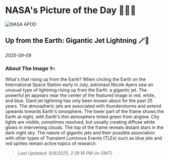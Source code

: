 
# NASA's Picture of the Day 🧑‍🚀💫

  ![NASA APOD](https://apod.nasa.gov/apod/image/2509/JetIss_nasa_6604.jpg)
  
  ## Up from the Earth: Gigantic Jet Lightning 🪄🌌
  
  _2025-09-09_
  
  ### About The Image ✨: 
  
  What's that rising up from the Earth? When circling the Earth on the International Space Station early in July, astronaut Nicole Ayers saw an unusual type of lightning rising up from the Earth: a gigantic jet. The powerful jet appears near the center of the featured image in red, white, and blue. Giant jet lightning has only been known about for the past 25 years. The atmospheric jets are associated with thunderstorms and extend upwards towards Earth's ionosphere.  The lower part of the frame shows the Earth at night, with Earth's thin atmosphere tinted green from airglow. City lights are visible, sometimes resolved, but usually creating diffuse white glows in intervening clouds.  The top of the frame reveals distant stars in the dark night sky. The nature of gigantic jets and their possible association with other types of Transient Luminous Events (TLEs) such as blue jets and red sprites remain active topics of research.
  
  
  
  > _Last Updated: 9/9/2025, 2:18:16 PM (in GMT)_
  